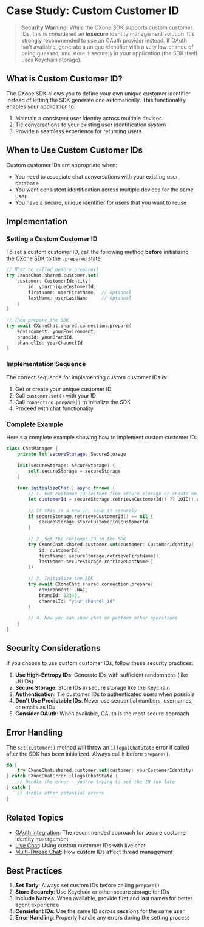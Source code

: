 # Case Study: Custom Customer ID

> **Security Warning**: While the CXone SDK supports custom customer IDs, this is considered an **insecure** identity management solution. It's strongly recommended to use an OAuth provider instead. If OAuth isn't available, generate a unique identifier with a very low chance of being guessed, and store it securely in your application (the SDK itself uses Keychain storage).

## What is Custom Customer ID?

The CXone SDK allows you to define your own unique customer identifier instead of letting the SDK generate one automatically. This functionality enables your application to:

1. Maintain a consistent user identity across multiple devices
2. Tie conversations to your existing user identification system
3. Provide a seamless experience for returning users

## When to Use Custom Customer IDs

Custom customer IDs are appropriate when:

- You need to associate chat conversations with your existing user database
- You want consistent identification across multiple devices for the same user
- You have a secure, unique identifier for users that you want to reuse

## Implementation

### Setting a Custom Customer ID

To set a custom customer ID, call the following method **before** initializing the CXone SDK to the `.prepared` state:

```swift
// Must be called before prepare()
try CXoneChat.shared.customer.set(
    customer: CustomerIdentity(
        id: yourUniqueCustomerId,
        firstName: userFirstName,  // Optional
        lastName: userLastName     // Optional
    )
)

// Then prepare the SDK
try await CXoneChat.shared.connection.prepare(
    environment: yourEnvironment,
    brandId: yourBrandId,
    channelId: yourChannelId
)
```

### Implementation Sequence

The correct sequence for implementing custom customer IDs is:

1. Get or create your unique customer ID
2. Call `customer.set()` with your ID
3. Call `connection.prepare()` to initialize the SDK
4. Proceed with chat functionality

### Complete Example

Here's a complete example showing how to implement custom customer ID:

```swift
class ChatManager {
    private let secureStorage: SecureStorage
    
    init(secureStorage: SecureStorage) {
        self.secureStorage = secureStorage
    }
    
    func initializeChat() async throws {
        // 1. Get customer ID (either from secure storage or create new one)
        let customerId = secureStorage.retrieveCustomerId() ?? UUID().uuidString
        
        // If this is a new ID, save it securely
        if secureStorage.retrieveCustomerId() == nil {
            secureStorage.storeCustomerId(customerId)
        }
        
        // 2. Set the customer ID in the SDK
        try CXoneChat.shared.customer.set(customer: CustomerIdentity(
            id: customerId,
            firstName: secureStorage.retrieveFirstName(),
            lastName: secureStorage.retrieveLastName()
        ))
        
        // 3. Initialize the SDK
        try await CXoneChat.shared.connection.prepare(
            environment: .NA1,
            brandId: 12345,
            channelId: "your_channel_id"
        )
        
        // 4. Now you can show chat or perform other operations
    }
}
```

## Security Considerations

If you choose to use custom customer IDs, follow these security practices:

1. **Use High-Entropy IDs**: Generate IDs with sufficient randomness (like UUIDs)
2. **Secure Storage**: Store IDs in secure storage like the Keychain
3. **Authentication**: Tie customer IDs to authenticated users when possible
4. **Don't Use Predictable IDs**: Never use sequential numbers, usernames, or emails as IDs
5. **Consider OAuth**: When available, OAuth is the most secure approach

## Error Handling

The `set(customer:)` method will throw an `illegalChatState` error if called after the SDK has been initialized. Always call it before `prepare()`.

```swift
do {
    try CXoneChat.shared.customer.set(customer: yourCustomerIdentity)
} catch CXoneChatError.illegalChatState {
    // Handle the error - you're trying to set the ID too late
} catch {
    // Handle other potential errors
}
```

## Related Topics

- [OAuth Integration](cs-oauth.md): The recommended approach for secure customer identity management
- [Live Chat](cs-livechat.md): Using custom customer IDs with live chat
- [Multi-Thread Chat](cs-multi-thread.md): How custom IDs affect thread management

## Best Practices

1. **Set Early**: Always set custom IDs before calling `prepare()`
2. **Store Securely**: Use Keychain or other secure storage for IDs
3. **Include Names**: When available, provide first and last names for better agent experience
4. **Consistent IDs**: Use the same ID across sessions for the same user
5. **Error Handling**: Properly handle any errors during the setting process
